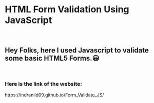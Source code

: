 # HTML Form Validation Using JavaScript

<br>

<h2>Hey Folks, here I used Javascript to validate some basic HTML5 Forms.😃</h2>

<br>

<h3>Here is the link of the website: </h3> https://indranild09.github.io/Form_Validate_JS/
